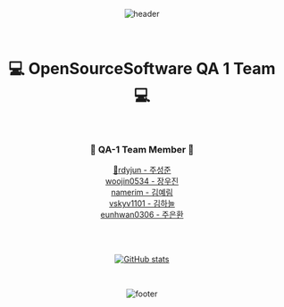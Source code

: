 <div align="center">
  
![header](https://capsule-render.vercel.app/api?type=waving&&color=FF7F09&height=140&section=header&fontSize=100)

<br/>

# :computer: OpenSourceSoftware QA 1 Team :computer:

<br/>

### :seedling: QA-1 Team Member :seedling:

[:triangular_flag_on_post:rdyjun - 주성준][rdyjun]<br>
[woojin0534 - 장우진][woojin0534]<br>
[namerim - 김예림][namerim]<br>
[vskyv1101 - 김하늘][vskyv1101]<br>
[eunhwan0306 - 주은환][eunhwan0306]


[rdyjun]: http://github.com/rdyjun "rdyjun"
[eunhwan0306]: http://github.com/eunhwan0306 "eunhwan0306"
[namerim]: http://github.com/namerim "namerim"
[vskyv1101]: http://github.com/vskyv1101 "vskyv1101"
[woojin0534]: http://github.com/woojin0534 "woojin0534"
<br><br>

[![GitHub stats](https://github-readme-stats.vercel.app/api?username=opsos1&show_icons=true&hide=issues,stars)](https://github.com/rdyjun/github-readme-stats)

<br/>

![footer](https://capsule-render.vercel.app/api?type=waving&&color=FF7F09&height=140&section=footer&fontSize=100)
</div>
